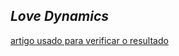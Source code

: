 ## *Love Dynamics*

[artigo usado para verificar o resultado](https://educ.jmu.edu/~strawbem/Sample_Report.pdf)
